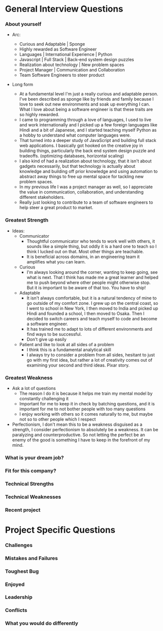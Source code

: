 # General Interview Questions

### About yourself
  - Arc: 
    - Curious and Adaptable | Sponge
    - Highly rewarded as Software Engineer
    - Languages | International Experience | Python
    - Javascript | Full Stack | Back-end system design puzzles
    - Realization about technology | New problem spaces
    - Project Manager | Communication and Collaboration
    - Team Software Engineers to steer product

  - Long form
    - At a fundamental level I'm just a really curious and adaptable person. I've been described as sponge like by friends and family because I love to seek out new environments and soak up everything I can. What I love about being a software engineer is that these traits are so highly rewarded.
    - I came to programming through a love of languages, I used to live and work internationally and I picked up a few foreign languages like Hindi and a bit of Japanese, and I started teaching myself Python as a hobby to understand what computer languages were. 
    - That turned into a deeper study of JavaScript and building full stack web applications. I basically got hooked on the creative joy in building things, particularly the back end system design puzzle and tradeoffs. (optimizing databases, horizontal scaling)
    - I also kind of had a realization about technology, that it isn't about gadgets necessarily, but that technology is actually about knowledge and building off prior knowledge and using automation to abstract away things to free up mental space for tackling new problem spaces. 
    - In my previous life I was a project manager as well, so I appreciate the value in communication, collaboration, and understanding different stakeholders. 
    - Really just looking to contribute to a team of software engineers to help steer a great product to market. 

### Greatest Strength
  - Ideas: 
    - Communicator
      - Thoughtful communicator who tends to work well with others, it sounds like a simple thing, but oddly it is a hard one to teach so I think I lucked out on that. Most other things are teachable. 
      - It is beneficial across domains, in an engineering team it amplifies what you can learn.
    - Curious 
      - I'm always looking around the corner, wanting to keep going, see what is next. That I think has made me a great learner and helped me to push beyond where other people might otherwise stop. But it is important to be aware of that too. You have to ship! 
    - Adaptable
      - It isn't always comfortable, but it is a natural tendency of mine to go outside of my comfort zone. I grew up on the central coast, so I went to school in New York, I then moved to India and picked up Hindi and founded a school, I then moved to Osaka. Then I decided to switch careers and teach myself to code and become a software engineer. 
      - It has trained me to adapt to lots of different environments and find ways to be successful. 
      - Don't give up easily
    - Patient and like to look at all sides of a problem
      - I think this is a fundamental analytical skill
      - I always try to consider a problem from all sides, hesitant to just go with my first idea, but rather a lot of creativity comes out of examining your second and third ideas. Pixar story. 
  
### Greatest Weakness
  - Ask a lot of questions
    - The reason I do it is because it helps me train my mental model by constantly challenging it
    - Important for me to keep it in check by batching questions, and it is important for me to not bother people with too many questions
    - I enjoy working with others so it comes naturally to me, but maybe not so to other people which I respect
  - Perfectionism, I don't mean this to be a weakness disguised as a strength, I consider perfectionism to absolutely be a weakness. It can be paralyzing and counterproductive. So not letting the perfect be an enemy of the good is something I have to keep in the forefront of my mind. 

### What is your dream job?

### Fit for this company?

### Technical Strengths

### Technical Weaknesses 

### Recent project

# Project Specific Questions

### Challenges

### Mistakes and Failures

### Toughest Bug

### Enjoyed

### Leadership

### Conflicts

### What you would do differently


